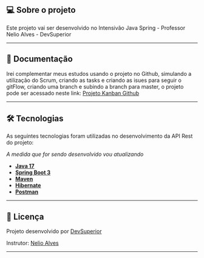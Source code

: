## 💻 Sobre o projeto

Este projeto vai ser desenvolvido no Intensivão Java Spring - Professor Nelio Alves - DevSuperior

---

## 📄 Documentação

Irei complementar meus estudos usando o projeto no Github, simulando a utilização do Scrum, criando as tasks e criando as isues para seguir o gitFlow, criando uma branch e subindo a branch para master, o projeto pode ser acessado neste link: <a href="https://github.com/users/pedrorafante/projects/3"> Projeto Kanban Github</a>

---

## 🛠 Tecnologias

As seguintes tecnologias foram utilizadas no desenvolvimento da API Rest do projeto:

*A medida que for sendo desenvolvido vou atualizando*

- **[Java 17](https://www.oracle.com/java)**
- **[Spring Boot 3](https://spring.io/projects/spring-boot)**
- **[Maven](https://maven.apache.org)**
- **[Hibernate](https://hibernate.org)**
- **[Postman](https://www.postman.com)**
---

## 📝 Licença

Projeto desenvolvido por [DevSuperior](https://www.devsuperior.com.br)

Instrutor: [Nelio Alves](https://github.com/devsuperior)

---

